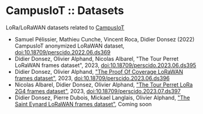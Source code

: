 # CampusIoT :: Datasets

LoRa/LoRaWAN datasets related to [CampusIoT](https://campusiot.github.io/)

* Samuel Pélissier, Mathieu Cunche, Vincent Roca, Didier Donsez (2022) CampusIoT anonymized LoRaWAN dataset,  [doi:10.18709/perscido.2022.06.ds369](https://doi.org/10.18709/perscido.2022.06.ds369)
* Didier Donsez, Olivier Alphand, Nicolas Albarel, "The Tour Perret LoRaWAN frames dataset", 2023, [doi:10.18709/perscido.2023.06.ds395](https://doi.org/10.18709/perscido.2023.06.ds395)
* Didier Donsez, Olivier Alphand, ["The Proof Of Coverage LoRaWAN frames dataset"](./ProofOfCoverage), 2023, [doi:10.18709/perscido.2023.06.ds396](https://doi.org/10.18709/perscido.2023.06.ds396)
* Nicolas Albarel, Didier Donsez, Olivier Alphand, ["The Tour Perret LoRa 2G4 frames dataset"](./TourPerret2G4), 2023, [doi:10.18709/perscido.2023.07.ds397](https://www.doi.org/10.18709/perscido.2023.07.ds397)
* Didier Donsez, Pierre Dubois, Mickael Langlais, Olivier Alphand, ["The Saint Eynard LoRaWAN frames dataset"](./SaintEynard), Coming soon
